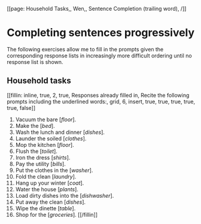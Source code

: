 [[page: Household Tasks,, Wen,, Sentence Completion (trailing word), /]]

# Completing sentences progressively
The following exercises allow me to fill in the prompts given the corresponding response lists in increasingly more difficult ordering until no response list is shown.
## Household tasks
[[fillin: inline, true, 2, true, Responses already filled in, Recite the following prompts including the underlined words:, grid, 6, insert, true, true, true, true, true, false]]
1. Vacuum the bare [_floor_].
1. Make the [_bed_].
1. Wash the lunch and dinner [_dishes_].
1. Launder the soiled [_clothes_].
1. Mop the kitchen [_floor_].
1. Flush the [_toilet_].
1. Iron the dress [_shirts_].
1. Pay the utility [_bills_].
1. Put the clothes in the [_washer_].
1. Fold the clean [_laundry_].
1. Hang up your winter [_coat_].
1. Water the house [_plants_].
1. Load dirty dishes into the [_dishwasher_].
1. Put away the clean [_dishes_].
1. Wipe the dinette [_table_].
1. Shop for the [_groceries_].
[[/fillin]]